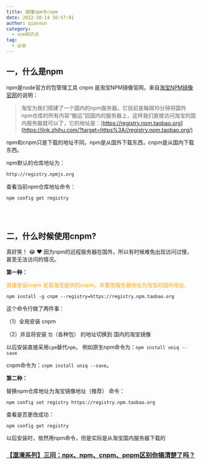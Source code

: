 ```yaml
---
title: 搞懂npm与cnpm
date: 2022-10-14 16:57:01
author: qianxun
category: 
  - vue知识点
tag: 
  - 必会
---
```


## 一，什么是npm



npm是node官方的包管理工具
		cnpm 是淘宝NPM镜像官网，来自[淘宝NPM镜像官网](https://developer.aliyun.com/mirror/NPM?from=tnpm)的说明：

> 淘宝为我们搭建了一个国内的npm服务器，它目前是每隔10分钟将国外npm仓库的所有内容“搬运”回国内的服务器上，这样我们直接访问淘宝的国内服务器就可以了，它的地址是：[https://registry.npm.taobao.org](https://link.zhihu.com/?target=https%3A//registry.npm.taobao.org/)



npm和cnpm只是下载的地址不同，npm是从国外下载东西，cnpm是从国内下载东西。

npm默认的仓库地址为：

```bash
http://registry.npmjs.org
```

查看当前npm仓库地址命令：

```
npm config get registry
```

<br/>
<br/>


## 二，什么时候使用cnpm? 
真好笑！ :joy:
❤️
因为npm的远程服务器在国外，所以有时候难免出现访问过慢，甚至无法访问的情况。

**第一种：**
<p style="color:orange">直接安装cnpm 安装淘宝提供的cnpm，并更改服务器地址为淘宝的国内地址，</p> 

```
npm install -g cnpm --registry=https://registry.npm.taobao.org
```

这个命令行做了两件事：

（1）全局安装 cnpm

（2）并且将安装 `包`（各种包） 的地址切换到 国内的淘宝镜像

以后安装直接采用`cpm`替代`npm`， 例如原生npm命令为：`npm install uniq --save`

cnpm命令为：`cnpm install uniq --save`。



**第二种：**

替换npm仓库地址为淘宝镜像地址（推荐） 命令：

```
npm config set registry https://registry.npm.taobao.org
```

 查看是否更改成功：

```
npm config get registry
```

以后安装时，依然用npm命令，但是实际是从淘宝国内服务器下载的



### [【混淆系列】三问：npx、npm、cnpm、pnpm区别你搞清楚了吗？](https://zhuanlan.zhihu.com/p/494076214)
